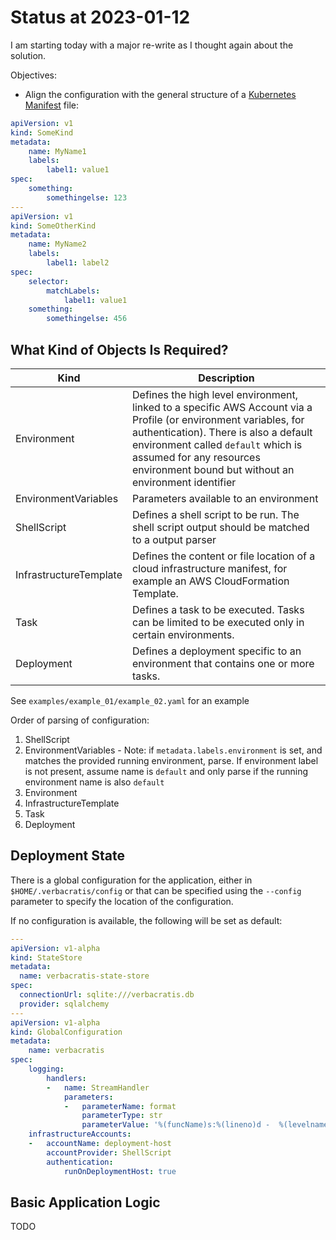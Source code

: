 # Status at 2023-01-12

I am starting today with a major re-write as I thought again about the solution.

Objectives:

* Align the configuration with the general structure of a [Kubernetes Manifest](https://kubernetes.io/docs/concepts/overview/working-with-objects/kubernetes-objects/) file:

```yaml
apiVersion: v1
kind: SomeKind
metadata:
    name: MyName1
    labels:
        label1: value1
spec:
    something:
        somethingelse: 123
---
apiVersion: v1
kind: SomeOtherKind
metadata:
    name: MyName2
    labels:
        label1: label2
spec:
    selector:
        matchLabels:
            label1: value1
    something:
        somethingelse: 456
```

## What Kind of Objects Is Required?

| Kind                      | Description                                                                                                                                                                                                                                                                        |
|---------------------------|------------------------------------------------------------------------------------------------------------------------------------------------------------------------------------------------------------------------------------------------------------------------------------|
| Environment               | Defines the high level environment, linked to a specific AWS Account via a Profile (or environment variables, for authentication). There is also a default environment called `default` which is assumed for any resources environment bound but without an environment identifier |
| EnvironmentVariables      | Parameters available to an environment                                                                                                                                                                                                                                             |
| ShellScript               | Defines a shell script to be run. The shell script output should be matched to a output parser                                                                                                                                                                                     |
| InfrastructureTemplate    | Defines the content or file location of a cloud infrastructure manifest, for example an AWS CloudFormation Template.                                                                                                                                                               |
| Task                      | Defines a task to be executed. Tasks can be limited to be executed only in certain environments.                                                                                                                                                                                   |
| Deployment                | Defines a deployment specific to an environment that contains one or more tasks.                                                                                                                                                                                                   |

See `examples/example_01/example_02.yaml` for an example

Order of parsing of configuration:

1. ShellScript
2. EnvironmentVariables - Note: if `metadata.labels.environment` is set, and matches the provided running environment, parse. If environment label is not present, assume name is `default` and only parse if the running environment name is also `default`
3. Environment 
4. InfrastructureTemplate
5. Task
6. Deployment

## Deployment State

There is a global configuration for the application, either in `$HOME/.verbacratis/config` or that can be specified using the `--config` parameter to specify the location of the configuration.

If no configuration is available, the following will be set as default:

```yaml
---
apiVersion: v1-alpha
kind: StateStore
metadata:
  name: verbacratis-state-store
spec:
  connectionUrl: sqlite:///verbacratis.db
  provider: sqlalchemy
---
apiVersion: v1-alpha
kind: GlobalConfiguration
metadata:
    name: verbacratis
spec:
    logging:
        handlers:
        -   name: StreamHandler
            parameters:
            -   parameterName: format
                parameterType: str
                parameterValue: '%(funcName)s:%(lineno)d -  %(levelname)s - %(message)s'
    infrastructureAccounts:
    -   accountName: deployment-host
        accountProvider: ShellScript
        authentication:
            runOnDeploymentHost: true
```

## Basic Application Logic

TODO
